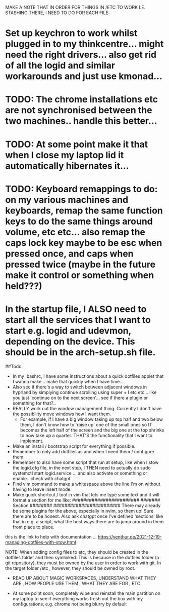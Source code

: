 MAKE A NOTE THAT IN ORDER FOR THINGS IN /ETC TO WORK I.E. STASHING THERE, i NEED TO DO FOR EACH FILE:
# Set up keychron to work whilst plugged in to my thinkcentre... might need the right drivers... also get rid of all the logid and similar workarounds and just use kmonad...
# TODO: The chrome installations etc are not synchronised between the two machines.. handle this better...
# TODO: At some point make it that when I close my laptop lid it automatically hibernates it...
# TODO: Keyboard remappings to do: on my various machines and keyboards, remap the same function keys to do the same things around volume, etc etc... also remap the caps lock key maybe to be esc when pressed once, and caps when pressed twice (maybe in the future make it control or something when held???)
# In the startup file, I ALSO need to start all the services that I want to start e.g. logid and udevmon, depending on the device. This should be in the arch-setup.sh file.
##Todo
- In my .bashrc, I have some instructions about a quick dotfiles applet that I wanna make... make that quickly when I have time...
- Also see if there's a way to switch between adjacent windows in hyprland by simplying continue scrolling using super + l etc etc... like you just 'continue on to the next screen'... see if there a plugin or something for that?..
- REALLY work out the window management thing. Currently I don't have the possibility move windows how I want them.
	- For example, if I have a big window taking up top half and two below them, I don't know how to 'raise up' one of the small ones so IT becomes the left half of the screen and the big one at the top shrinks to now take up a quarter. THAT'S the functionality that I want to implement.
- Make an install / bootstrap script for everything if possible.
- Remember to only add dotfiles as and when I need them / configure them.
- Remember to also have some script that run at setup, like when I stow the logid.cfg file, in the next step, I THEN need to actually do sudo systemctl start logid.service ... and also activate or something or enable.. check with chatgpt
- Find vim command to make a whitespace above the line I'm on without having to leave insert mode.
- Make quick shortcut / tool in vim that lets me type some text and it will format a section for me like:
########################
####### Section ########
########################
	There may already be some plugins for the above, especially in nvim, so them up! Sure there are to be honest. Also ask chatgpt once I've defined 'sections' like that in e.g. a script, what the best ways there are to jump around in them from place to place.

this is the link to help with documentation ... https://venthur.de/2021-12-19-managing-dotfiles-with-stow.html




NOTE: When adding config files to etc, they should be created in the dotfiles folder and then symlinked. This is because in the dotfiles folder (a git repository), they must be owned by the user in order to work with git. In the target folder /etc , however, they should be owned by root.
 

- READ UP ABOUT MAGIC WORKSPACES, UNDERSTAND WHAT THEY ARE , HOW PEOPLE USE THEM , WHAT THEY ARE FOR , ETC


- At some point soon, completely wipe and reinstall the main partition on my laptop to see if everything works fresh out the box with my configurations, e.g. chrome not being blurry by default

